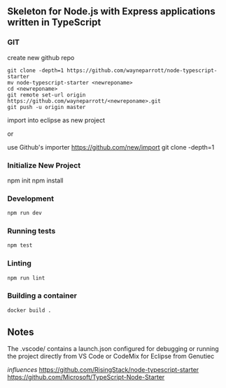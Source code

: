 ## Skeleton for Node.js with Express applications written in TypeScript

### GIT
create new github repo <newreponame>
``` 
git clone -depth=1 https://github.com/wayneparrott/node-typescript-starter
mv node-typescript-starter <newreponame>
cd <newreponame>
git remote set-url origin https://github.com/wayneparrott/<newreponame>.git
git push -u origin master
```
import into eclipse as new project

or 

use Github's importer https://github.com/new/import
 git clone -depth=1 <newrepourl>

### Initialize New Project
npm init
npm install

### Development

```bash
npm run dev
```

### Running tests

```bash
npm test
```

### Linting

```bash
npm run lint
```

### Building a container

```bash
docker build .
```

## Notes
The .vscode/ contains a launch.json configured for debugging or running the project directly
from VS Code or CodeMix for Eclipse from Genutiec
    
    
    
    
*influences*
https://github.com/RisingStack/node-typescript-starter
https://github.com/Microsoft/TypeScript-Node-Starter
